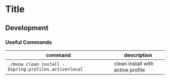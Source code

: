 # Title

## Development

### Useful Commands

| command | description |
|---------|-------------|
|`./mvnw clean install -Dspring.profiles.active=local`| clean install with active profile|

